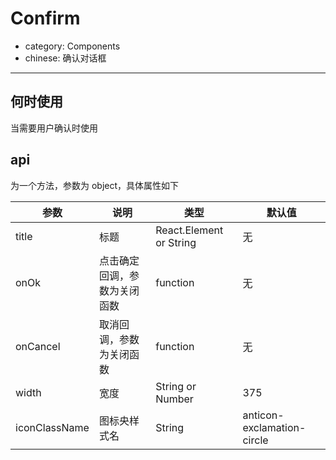 # Confirm

- category: Components
- chinese: 确认对话框

---

## 何时使用

当需要用户确认时使用


## api

为一个方法，参数为 object，具体属性如下

| 参数       | 说明           | 类型             | 默认值       |
|------------|----------------|------------------|--------------|
| title      | 标题           | React.Element or String    | 无           |
| onOk       | 点击确定回调，参数为关闭函数       | function         | 无           |
| onCancel | 取消回调，参数为关闭函数       | function         | 无           |
| width      | 宽度           | String or Number | 375           |
| iconClassName | 图标央样式名 | String | anticon-exclamation-circle |

